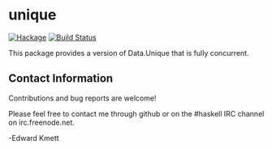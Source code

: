 unique
==============

[![Hackage](https://img.shields.io/hackage/v/unique.svg)](https://hackage.haskell.org/package/unique) [![Build Status](https://github.com/ekmett/unique/workflows/Haskell-CI/badge.svg)](https://github.com/ekmett/unique/actions?query=workflow%3AHaskell-CI)


This package provides a version of Data.Unique that is fully concurrent.

Contact Information
-------------------

Contributions and bug reports are welcome!

Please feel free to contact me through github or on the #haskell IRC channel on irc.freenode.net.

-Edward Kmett
